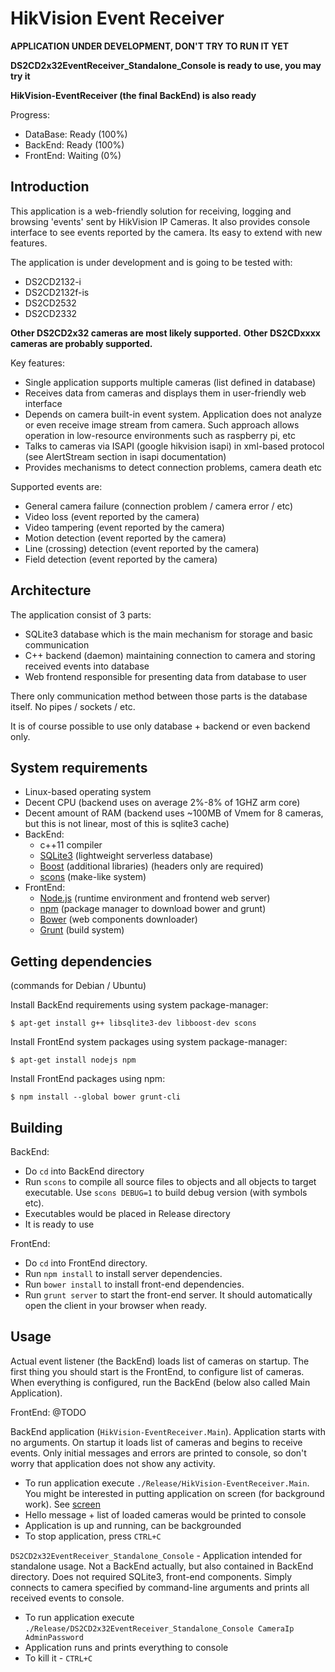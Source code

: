 HikVision Event Receiver
========================

**APPLICATION UNDER DEVELOPMENT, DON'T TRY TO RUN IT YET**

**DS2CD2x32EventReceiver_Standalone_Console is ready to use, you may try it**

**HikVision-EventReceiver (the final BackEnd) is also ready**

Progress:
 - DataBase: Ready (100%)
 - BackEnd: Ready (100%)
 - FrontEnd: Waiting (0%)

Introduction
-------
This application is a web-friendly solution for receiving, logging and browsing 'events' sent by HikVision IP Cameras. It also provides console interface to see events reported by the camera. Its easy to extend with new features.

The application is under development and is going to be tested with:

 - DS2CD2132-i
 - DS2CD2132f-is
 - DS2CD2532
 - DS2CD2332

**Other DS2CD2x32 cameras are most likely supported.**
**Other DS2CDxxxx cameras are probably supported.**

Key features:

 - Single application supports multiple cameras (list defined in database)
 - Receives data from cameras and displays them in user-friendly web interface
 - Depends on camera built-in event system. Application does not analyze or even receive image stream from camera. Such approach allows operation in low-resource environments such as raspberry pi, etc
 - Talks to cameras via ISAPI (google hikvision isapi) in xml-based protocol (see AlertStream section in isapi documentation)
 - Provides mechanisms to detect connection problems, camera death etc

Supported events are:

 - General camera failure (connection problem / camera error / etc)
 - Video loss (event reported by the camera)
 - Video tampering (event reported by the camera)
 - Motion detection (event reported by the camera)
 - Line (crossing) detection (event reported by the camera)
 - Field detection (event reported by the camera)

Architecture
-------

The application consist of 3 parts:

 - SQLite3 database which is the main mechanism for storage and basic communication
 - C++ backend (daemon) maintaining connection to camera and storing received events into database
 - Web frontend responsible for presenting data from database to user

There only communication method between those parts is the database itself. No pipes / sockets / etc.

It is of course possible to use only database + backend or even backend only.

System requirements
-------

 - Linux-based operating system
 - Decent CPU (backend uses on average 2%-8% of 1GHZ arm core)
 - Decent amount of RAM (backend uses ~100MB of Vmem for 8 cameras, but this is not linear, most of this is sqlite3 cache)
 - BackEnd:
	 - c++11 compiler
	 - [SQLite3](https://www.sqlite.org/) (lightweight serverless database)
	 - [Boost](http://www.boost.org/) (additional libraries) (headers only are required)
	 - [scons](http://scons.org/) (make-like system)
 - FrontEnd:
	- [Node.js](https://nodejs.org/en/) (runtime environment and frontend web server)
	- [npm](https://www.npmjs.com/) (package manager to download bower and grunt)
	- [Bower](http://bower.io/) (web components downloader)
	- [Grunt](http://gruntjs.com/) (build system)


Getting dependencies
-------

(commands for Debian / Ubuntu)

Install BackEnd requirements using system package-manager:

`$ apt-get install g++ libsqlite3-dev libboost-dev scons`

Install FrontEnd system packages using system package-manager:

`$ apt-get install nodejs npm`

Install FrontEnd packages using npm:

`$ npm install --global bower grunt-cli`

Building
-------

BackEnd:
 - Do `cd` into BackEnd directory
 - Run `scons` to compile all source files to objects and all objects to target executable. Use `scons DEBUG=1` to build debug version (with symbols etc).
 - Executables would be placed in Release directory
 - It is ready to use
 
FrontEnd:
 - Do `cd` into FrontEnd directory.
 - Run `npm install` to install server dependencies.
 - Run `bower install` to install front-end dependencies.
 - Run `grunt server` to start the front-end server. It should automatically open the client in your browser when ready.

Usage
-------

Actual event listener (the BackEnd) loads list of cameras on startup. The first thing you should start is the FrontEnd, to configure list of cameras. When everything is configured, run the BackEnd (below also called Main Application).

FrontEnd: @TODO

BackEnd application (`HikVision-EventReceiver.Main`). Application starts with no arguments. On startup it loads list of cameras and begins to receive events. Only initial messages and errors are printed to console, so don't worry that application does not show any activity.
 - To run application execute `./Release/HikVision-EventReceiver.Main`. You might be interested in putting application on screen (for background work). See [screen](https://www.mattcutts.com/blog/a-quick-tutorial-on-screen/)
 - Hello message + list of loaded cameras would be printed to console
 - Application is up and running, can be backgrounded
 - To stop application, press `CTRL+C`

`DS2CD2x32EventReceiver_Standalone_Console` - Application intended for standalone usage. Not a BackEnd actually, but also contained in BackEnd directory. Does not required SQLite3, front-end components. Simply connects to camera specified by command-line arguments and prints all received events to console.
 - To run application execute `./Release/DS2CD2x32EventReceiver_Standalone_Console CameraIp AdminPassword`
 - Application runs and prints everything to console
 - To kill it - `CTRL+C`